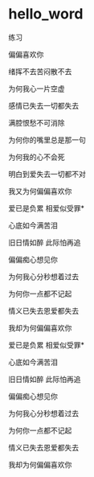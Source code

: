 # hello_word
练习

偏偏喜欢你

绪挥不去苦闷散不去

为何我心一片空虚

感情已失去一切都失去

满腔恨愁不可消除

为何你的嘴里总是那一句

为何我的心不会死

明白到爱失去一切都不对

我又为何偏偏喜欢你

爱已是负累 相爱似受罪*

心底如今满苦泪

旧日情如醉 此际怕再追

偏偏痴心想见你

为何我心分秒想着过去

为何你一点都不记起

情义已失去恩爱都失去

我却为何偏偏喜欢你

爱已是负累 相爱似受罪*

心底如今满苦泪

旧日情如醉 此际怕再追

偏偏痴心想见你

为何我心分秒想着过去

为何你一点都不记起

情义已失去恩爱都失去

我却为何偏偏喜欢你
